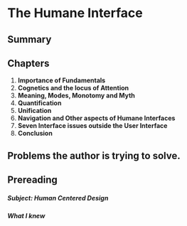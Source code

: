 # The Humane Interface

## Summary

## Chapters
1. **Importance of Fundamentals**
2. **Cognetics and the locus of Attention**
3. **Meaning, Modes, Monotomy and Myth**
4. **Quantification**
5. **Unification**
6. **Navigation and Other aspects of Humane Interfaces**
7. **Seven Interface issues outside the User Interface**
8. **Conclusion**


##  Problems the author is trying to solve.

## Prereading
##### Subject: Human Centered Design
##### What I knew